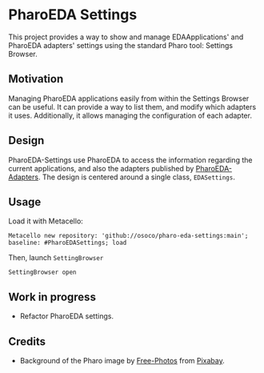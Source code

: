 # PharoEDA Settings

This project provides a way to show and manage EDAApplications' and PharoEDA adapters' settings using the standard Pharo tool: Settings Browser.

## Motivation

Managing PharoEDA applications easily from within the Settings Browser can be useful. It can provide a way to list them, and modify which adapters it uses.
Additionally, it allows managing the configuration of each adapter.

## Design

PharoEDA-Settings use PharoEDA to access the information regarding the current applications, and also the adapters published by [PharoEDA-Adapters](https://github.com/osoco/pharo-eda-adapters "PharoEDA-Adapters").
The design is centered around a single class, `EDASettings`.

## Usage

Load it with Metacello:

```smalltalk
Metacello new repository: 'github://osoco/pharo-eda-settings:main'; baseline: #PharoEDASettings; load
```

Then, launch `SettingBrowser`

```smalltalk
SettingBrowser open
```

## Work in progress

- Refactor PharoEDA settings.

## Credits

- Background of the Pharo image by <a href="https://pixabay.com/photos/?utm_source=link-attribution&amp;utm_medium=referral&amp;utm_campaign=image&amp;utm_content=498202">Free-Photos</a> from <a href="https://pixabay.com/?utm_source=link-attribution&amp;utm_medium=referral&amp;utm_campaign=image&amp;utm_content=498202">Pixabay</a>.
